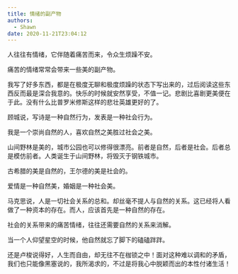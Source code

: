 ```yaml
---
title: 情绪的副产物
authors:
  - Shawn
date: 2020-11-21T23:04:12
---
```

人往往有情绪，它伴随着痛苦而来，令众生烦躁不安。

痛苦的情绪常常会带来一些美的副产物。

我写了好多东西，都是在极度无聊和极度烦躁的状态下写出来的，过后阅读这些东西反而最是深合我意的。快乐的时候就安然享受，不值一记。悲剧比喜剧更美便在于此。没有什么比普罗米修斯这样的悲壮英雄更好的了。

<!-- more -->

顾城说，写诗是一种自然行为，发表是一种社会行为。

我是一个崇尚自然的人，喜欢自然之美胜过社会之美。

山间野林是美的，城市公园也可以修得很漂亮。前者是自然，后者是社会。后者总是模仿前者。人类诞生于山间野林，将毁灭于钢铁城市。

古希腊的美是自然的，王尔德的美是社会的。

爱情是一种自然美，婚姻是一种社会美。

马克思说，人是一切社会关系的总和。却丝毫不提人与自然的关系。这已经将人看做了一种资本的存在。而人，应该首先是一种自然的存在。

社会的关系带来的痛苦情绪，往往还需要自然的关系来消解。

当一个人仰望星空的时候，他自然就忘了脚下的磕磕跘跘。

还是卢梭说得好，人生而自由，却无往不在枷锁之中！面对这种难以调和的矛盾，我们也只能像黑塞说的，我所渴求的，不过是将我心中脱颖而出的本性付诸生活！
